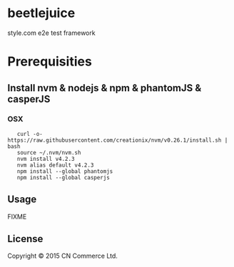 # beetlejuice

style.com e2e test framework

# Prerequisities

## Install nvm & nodejs & npm & phantomJS & casperJS

### OSX
```
   curl -o- https://raw.githubusercontent.com/creationix/nvm/v0.26.1/install.sh | bash
   source ~/.nvm/nvm.sh
   nvm install v4.2.3
   nvm alias default v4.2.3
   npm install --global phantomjs
   npm install --global casperjs
```

## Usage

FIXME

## License

Copyright © 2015 CN Commerce Ltd.
